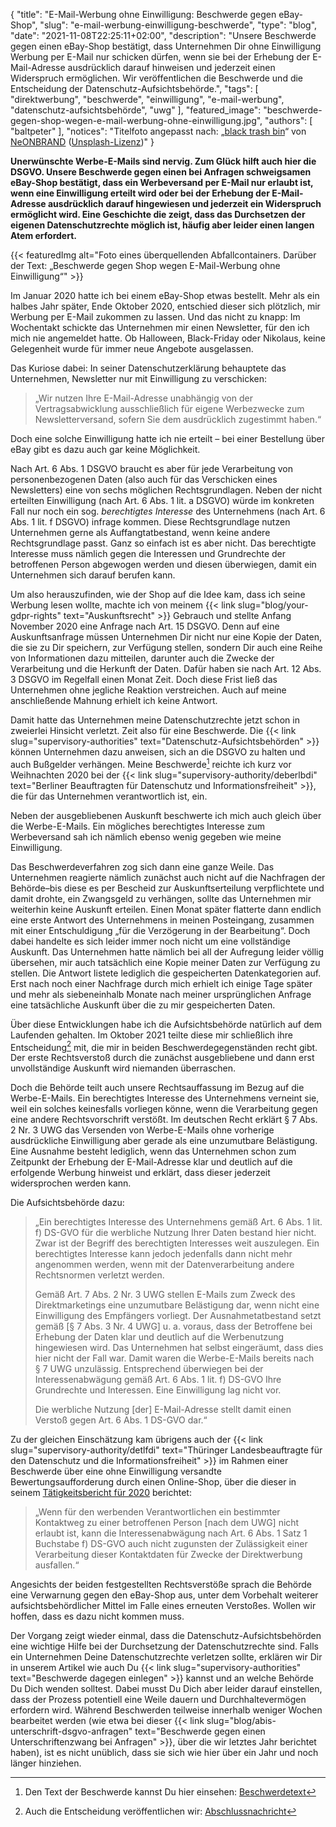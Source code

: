 {
    "title": "E-Mail-Werbung ohne Einwilligung: Beschwerde gegen eBay-Shop",
    "slug": "e-mail-werbung-einwilligung-beschwerde",
    "type": "blog",
    "date": "2021-11-08T22:25:11+02:00",
    "description": "Unsere Beschwerde gegen einen eBay-Shop bestätigt, dass Unternehmen Dir ohne Einwilligung Werbung per E-Mail nur schicken dürfen, wenn sie bei der Erhebung der E-Mail-Adresse ausdrücklich darauf hinweisen und jederzeit einen Widerspruch ermöglichen. Wir veröffentlichen die Beschwerde und die Entscheidung der Datenschutz-Aufsichtsbehörde.",
    "tags": [ "direktwerbung", "beschwerde", "einwilligung", "e-mail-werbung", "datenschutz-aufsichtsbehörde", "uwg" ],
    "featured_image": "beschwerde-gegen-shop-wegen-e-mail-werbung-ohne-einwilligung.jpg",
    "authors": [ "baltpeter" ],
    "notices": "Titelfoto angepasst nach: „[black trash bin](https://unsplash.com/photos/8Yk4T-tDSYY)“ von [NeONBRAND](https://neonbrand.com/) ([Unsplash-Lizenz](https://unsplash.com/license))"
}

**Unerwünschte Werbe-E-Mails sind nervig. Zum Glück hilft auch hier die DSGVO. Unsere Beschwerde gegen einen bei Anfragen schweigsamen eBay-Shop bestätigt, dass ein Werbeversand per E-Mail nur erlaubt ist, wenn eine Einwilligung erteilt wird oder bei der Erhebung der E-Mail-Adresse ausdrücklich darauf hingewiesen und jederzeit ein Widerspruch ermöglicht wird. Eine Geschichte die zeigt, dass das Durchsetzen der eigenen Datenschutzrechte möglich ist, häufig aber leider einen langen Atem erfordert.**

{{< featuredImg alt="Foto eines überquellenden Abfallcontainers. Darüber der Text: „Beschwerde gegen Shop wegen E-Mail-Werbung ohne Einwilligung“" >}}

Im Januar 2020 hatte ich bei einem eBay-Shop etwas bestellt. Mehr als ein halbes Jahr später, Ende Oktober 2020, entschied dieser sich plötzlich, mir Werbung per E-Mail zukommen zu lassen. Und das nicht zu knapp: Im Wochentakt schickte das Unternehmen mir einen Newsletter, für den ich mich nie angemeldet hatte. Ob Halloween, Black-Friday oder Nikolaus, keine Gelegenheit wurde für immer neue Angebote ausgelassen.

Das Kuriose dabei: In seiner Datenschutzerklärung behauptete das Unternehmen, Newsletter nur mit Einwilligung zu verschicken:

> „Wir nutzen Ihre E-Mail-Adresse unabhängig von der Vertragsabwicklung ausschließlich für eigene Werbezwecke zum Newsletterversand, sofern Sie dem ausdrücklich zugestimmt haben.“

Doch eine solche Einwilligung hatte ich nie erteilt – bei einer Bestellung über eBay gibt es dazu auch gar keine Möglichkeit.

Nach Art. 6 Abs. 1 DSGVO braucht es aber für jede Verarbeitung von personenbezogenen Daten (also auch für das Verschicken eines Newsletters) eine von sechs möglichen Rechtsgrundlagen. Neben der nicht erteilten Einwilligung (nach Art. 6 Abs. 1 lit. a DSGVO) würde im konkreten Fall nur noch ein sog. *berechtigtes Interesse* des Unternehmens (nach Art. 6 Abs. 1 lit. f DSGVO) infrage kommen. Diese Rechtsgrundlage nutzen Unternehmen gerne als Auffangtatbestand, wenn keine andere Rechtsgrundlage passt. Ganz so einfach ist es aber nicht. Das berechtigte Interesse muss nämlich gegen die Interessen und Grundrechte der betroffenen Person abgewogen werden und diesen überwiegen, damit ein Unternehmen sich darauf berufen kann.

Um also herauszufinden, wie der Shop auf die Idee kam, dass ich seine Werbung lesen wollte, machte ich von meinem {{< link slug="blog/your-gdpr-rights" text="Auskunftsrecht" >}} Gebrauch und stellte Anfang November 2020 eine Anfrage nach Art. 15 DSGVO. Denn auf eine Auskunftsanfrage müssen Unternehmen Dir nicht nur eine Kopie der Daten, die sie zu Dir speichern, zur Verfügung stellen, sondern Dir auch eine Reihe von Informationen dazu mitteilen, darunter auch die Zwecke der Verarbeitung und die Herkunft der Daten. Dafür haben sie nach Art. 12 Abs. 3 DSGVO im Regelfall einen Monat Zeit.<!-- TODO: Blog post on that. --> Doch diese Frist ließ das Unternehmen ohne jegliche Reaktion verstreichen. Auch auf meine anschließende Mahnung erhielt ich keine Antwort.

Damit hatte das Unternehmen meine Datenschutzrechte jetzt schon in zweierlei Hinsicht verletzt. Zeit also für eine Beschwerde. Die {{< link slug="supervisory-authorities" text="Datenschutz-Aufsichtsbehörden" >}} können Unternehmen dazu anweisen, sich an die DSGVO zu halten und auch Bußgelder verhängen. Meine Beschwerde[^beschwerdetext] reichte ich kurz vor Weihnachten 2020 bei der {{< link slug="supervisory-authority/deberlbdi" text="Berliner Beauftragten für Datenschutz und Informationsfreiheit" >}}, die für das Unternehmen verantwortlich ist, ein.

[^beschwerdetext]: Den Text der Beschwerde kannst Du hier einsehen: [Beschwerdetext](https://static.dacdn.de/docs/e-mail-werbung-einwilligung-beschwerde/beschwerde.pdf)

Neben der ausgebliebenen Auskunft beschwerte ich mich auch gleich über die Werbe-E-Mails. Ein mögliches berechtigtes Interesse zum Werbeversand sah ich nämlich ebenso wenig gegeben wie meine Einwilligung. 

Das Beschwerdeverfahren zog sich dann eine ganze Weile. Das Unternehmen reagierte nämlich zunächst auch nicht auf die Nachfragen der Behörde–bis diese es per Bescheid zur Auskunftserteilung verpflichtete und damit drohte, ein Zwangsgeld zu verhängen, sollte das Unternehmen mir weiterhin keine Auskunft erteilen. Einen Monat später flatterte dann endlich eine erste Antwort des Unternehmens in meinen Posteingang, zusammen mit einer Entschuldigung „für die Verzögerung in der Bearbeitung“. Doch dabei handelte es sich leider immer noch nicht um eine vollständige Auskunft. Das Unternehmen hatte nämlich bei all der Aufregung leider völlig übersehen, mir auch tatsächlich eine Kopie meiner Daten zur Verfügung zu stellen. Die Antwort listete lediglich die gespeicherten Datenkategorien auf. Erst nach noch einer Nachfrage durch mich erhielt ich einige Tage später und mehr als siebeneinhalb Monate nach meiner ursprünglichen Anfrage eine tatsächliche Auskunft über die zu mir gespeicherten Daten.

Über diese Entwicklungen habe ich die Aufsichtsbehörde natürlich auf dem Laufenden gehalten. Im Oktober 2021 teilte diese mir schließlich ihre Entscheidung[^entscheidungstext] mit, die mir in beiden Beschwerdegegenständen recht gibt. Der erste Rechtsverstoß durch die zunächst ausgebliebene und dann erst unvollständige Auskunft wird niemanden überraschen.

[^entscheidungstext]: Auch die Entscheidung veröffentlichen wir: [Abschlussnachricht](https://static.dacdn.de/docs/e-mail-werbung-einwilligung-beschwerde/entscheidung.pdf)

Doch die Behörde teilt auch unsere Rechtsauffassung im Bezug auf die Werbe-E-Mails. Ein berechtigtes Interesse des Unternehmens verneint sie, weil ein solches keinesfalls vorliegen könne, wenn die Verarbeitung gegen eine andere Rechtsvorschrift verstößt. Im deutschen Recht erklärt §&nbsp;7 Abs. 2 Nr. 3 UWG das Versenden von Werbe-E-Mails ohne vorherige ausdrückliche Einwilligung aber gerade als eine unzumutbare Belästigung. Eine Ausnahme besteht lediglich, wenn das Unternehmen schon zum Zeitpunkt der Erhebung der E-Mail-Adresse klar und deutlich auf die erfolgende Werbung hinweist und erklärt, dass dieser jederzeit widersprochen werden kann.

Die Aufsichtsbehörde dazu:

> „Ein berechtigtes Interesse des Unternehmens gemäß Art. 6 Abs. 1 lit. f) DS-GVO für die werbliche Nutzung Ihrer Daten bestand hier nicht. Zwar ist der Begriff des berechtigten Interesses weit auszulegen. Ein berechtigtes Interesse kann jedoch jedenfalls dann nicht mehr angenommen werden, wenn mit der Datenverarbeitung andere Rechtsnormen verletzt werden.
> 
> Gemäß Art. 7 Abs. 2 Nr. 3 UWG stellen E-Mails zum Zweck des Direktmarketings eine unzumutbare Belästigung dar, wenn nicht eine Einwilligung des Empfängers vorliegt. Der Ausnahmetatbestand setzt gemäß [§&nbsp;7 Abs. 3 Nr. 4 UWG] u. a. voraus, dass der Betroffene bei Erhebung der Daten klar und deutlich auf die Werbenutzung hingewiesen wird. Das Unternehmen hat selbst eingeräumt, dass dies hier nicht der Fall war. Damit waren die Werbe-E-Mails bereits nach §&nbsp;7 UWG unzulässig. Entsprechend überwiegen bei der Interessenabwägung gemäß Art. 6 Abs. 1 lit. f) DS-GVO Ihre Grundrechte und Interessen. Eine Einwilligung lag nicht vor.
> 
> Die werbliche Nutzung [der] E-Mail-Adresse stellt damit einen Verstoß gegen Art. 6 Abs. 1 DS-GVO dar.“

Zu der gleichen Einschätzung kam übrigens auch der {{< link slug="supervisory-authority/detlfdi" text="Thüringer Landesbeauftragte für den Datenschutz und die Informationsfreiheit" >}} im Rahmen einer Beschwerde über eine ohne Einwilligung versandte Bewertungsaufforderung durch einen Online-Shop, über die dieser in seinem [Tätigkeitsbericht für 2020](https://www.tlfdi.de/fileadmin/tlfdi/datenschutz/Wir_ueber_uns_-_Musterformulare/Taetigkeitsberichte_ab_2020/3._Taetigkeitsbericht.pdf#page=138) berichtet:

> „Wenn für den werbenden Verantwortlichen ein bestimmter Kontaktweg zu einer betroffenen Person [nach dem UWG] nicht erlaubt ist, kann die Interessenabwägung nach Art. 6 Abs. 1 Satz 1 Buchstabe f) DS-GVO auch nicht zugunsten der Zulässigkeit einer Verarbeitung dieser Kontaktdaten für Zwecke der Direktwerbung ausfallen.“

Angesichts der beiden festgestellten Rechtsverstöße sprach die Behörde eine Verwarnung gegen den eBay-Shop aus, unter dem Vorbehalt weiterer aufsichtsbehördlicher Mittel im Falle eines erneuten Verstoßes. Wollen wir hoffen, dass es dazu nicht kommen muss. 

Der Vorgang zeigt wieder einmal, dass die Datenschutz-Aufsichtsbehörden eine wichtige Hilfe bei der Durchsetzung der Datenschutzrechte sind. Falls ein Unternehmen Deine Datenschutzrechte verletzen sollte, erklären wir Dir in unserem Artikel wie auch Du {{< link slug="supervisory-authorities" text="Beschwerde dagegen einlegen" >}} kannst und an welche Behörde Du Dich wenden solltest. Dabei musst Du Dich aber leider darauf einstellen, dass der Prozess potentiell eine Weile dauern und Durchhaltevermögen erfordern wird. Während Beschwerden teilweise innerhalb weniger Wochen bearbeitet werden (wie etwa bei dieser {{< link slug="blog/abis-unterschrift-dsgvo-anfragen" text="Beschwerde gegen einen Unterschriftenzwang bei Anfragen" >}}, über die wir letztes Jahr berichtet haben), ist es nicht unüblich, dass sie sich wie hier über ein Jahr und noch länger hinziehen.
